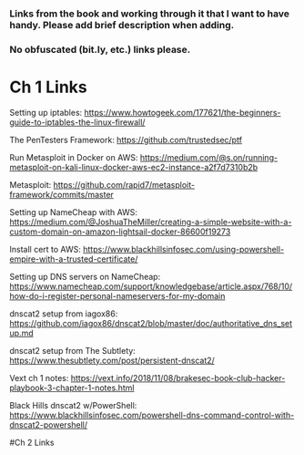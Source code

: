 
### Links from the book and working through it that I want to have handy. Please add brief description when adding. 
### No obfuscated (bit.ly, etc.) links please.

# Ch 1 Links
Setting up iptables: https://www.howtogeek.com/177621/the-beginners-guide-to-iptables-the-linux-firewall/

The PenTesters Framework: https://github.com/trustedsec/ptf

Run Metasploit in Docker on AWS: https://medium.com/@s.on/running-metasploit-on-kali-linux-docker-aws-ec2-instance-a2f7d7310b2b

Metasploit: https://github.com/rapid7/metasploit-framework/commits/master

Setting up NameCheap with AWS: https://medium.com/@JoshuaTheMiller/creating-a-simple-website-with-a-custom-domain-on-amazon-lightsail-docker-86600f19273

Install cert to AWS: <https://www.blackhillsinfosec.com/using-powershell-empire-with-a-trusted-certificate/>

Setting up DNS servers on NameCheap: https://www.namecheap.com/support/knowledgebase/article.aspx/768/10/how-do-i-register-personal-nameservers-for-my-domain

dnscat2 setup from iagox86: https://github.com/iagox86/dnscat2/blob/master/doc/authoritative_dns_setup.md

dnscat2 setup from The Subtlety: https://www.thesubtlety.com/post/persistent-dnscat2/

Vext ch 1 notes: https://vext.info/2018/11/08/brakesec-book-club-hacker-playbook-3-chapter-1-notes.html

Black Hills dnscat2 w/PowerShell: https://www.blackhillsinfosec.com/powershell-dns-command-control-with-dnscat2-powershell/

#Ch 2 Links
